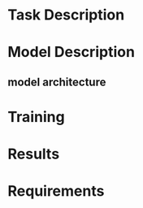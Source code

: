 # Task Description

# Model Description
## model architecture

# Training

# Results

# Requirements